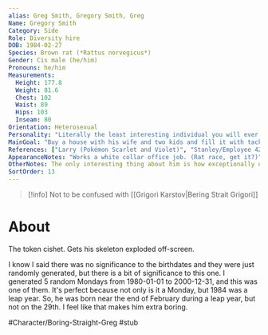 ```yaml
---
alias: Greg Smith, Gregory Smith, Greg
Name: Gregory Smith
Category: Side
Role: Diversity hire
DOB: 1984-02-27
Species: Brown rat (*Rattus norvegicus*)
Gender: Cis male (he/him)
Pronouns: he/him
Measurements:
  Height: 177.8
  Weight: 81.6
  Chest: 102
  Waist: 89
  Hips: 103
  Inseam: 80
Orientation: Heterosexual
Personality: "Literally the least interesting individual you will ever meet."
MainGoal: "Buy a house with his wife and two kids and fill it with tacky décor from Hobby Lobby. (He isn't married.)"
References: ["Larry (Pokémon Scarlet and Violet)", "Stanley/Employee 427 (The Stanley Parable)"]
AppearanceNotes: "Works a white collar office job. (Rat race, get it?)"
OtherNotes: The only interesting thing about him is how exceptionally uninteresting he is.
SortOrder: 13
---
```

>[!info] Not to be confused with [[Grigori Karstov|Bering Strait Grigori]]

# About
The token cishet. Gets his skeleton exploded off-screen.

I know I said there was no significance to the birthdates and they were just randomly generated, but there is a bit of significance to this one. I generated 5 random Mondays from 1980-01-01 to 2000-12-31, and this was one of them. It's perfect because not only is it a Monday, but 1984 was a leap year. So, he was born near the end of February during a leap year, but not on the 29th. I feel like that makes him extra boring.

#Character/Boring-Straight-Greg  #stub 
